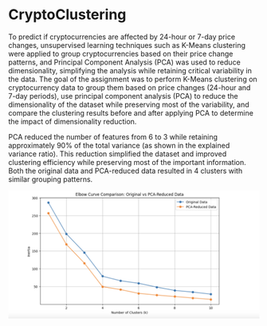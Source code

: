 # CryptoClustering

To predict if cryptocurrencies are affected by 24-hour or 7-day price changes, unsupervised learning techniques such as K-Means clustering were applied to group cryptocurrencies based on their price change patterns, and Principal Component Analysis (PCA) was used to reduce dimensionality, simplifying the analysis while retaining critical variability in the data. The goal of the assignment was to perform K-Means clustering on cryptocurrency data to group them based on price changes (24-hour and 7-day periods), use principal component analysis (PCA) to reduce the dimensionality of the dataset while preserving most of the variability, and compare the clustering results before and after applying PCA to determine the impact of dimensionality reduction.

PCA reduced the number of features from 6 to 3 while retaining approximately 90% of the total variance (as shown in the explained variance ratio). This reduction simplified the dataset and improved clustering efficiency while preserving most of the important information. Both the original data and PCA-reduced data resulted in 4 clusters with similar grouping patterns. 

![clusters.png](https://github.com/otybaasandorj/CryptoClustering/blob/main/images/clusters.png)

